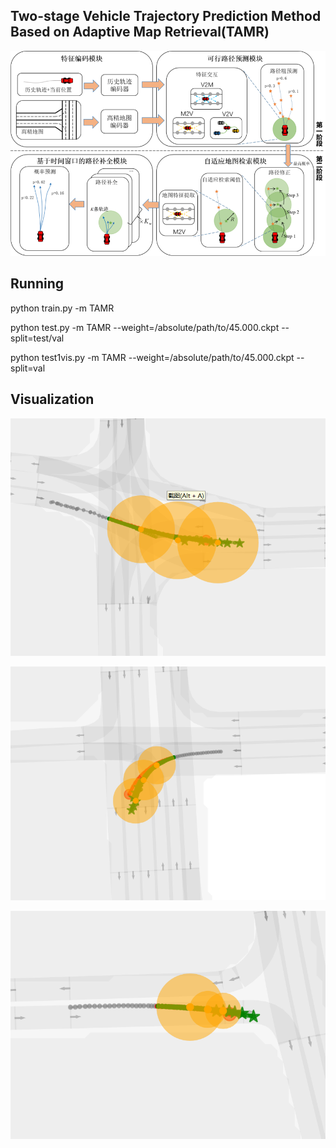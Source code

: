 ## Two-stage Vehicle Trajectory Prediction Method Based on Adaptive Map Retrieval(TAMR)

<p align="center"><img src="fig/TAMR.png" width="600" /></p>

## Running
python train.py -m TAMR

python test.py -m TAMR  --weight=/absolute/path/to/45.000.ckpt --split=test/val

python test1vis.py -m TAMR --weight=/absolute/path/to/45.000.ckpt --split=val


## Visualization
<p align="center"><img src="fig/go straight.png" width="600" /></p>
<p align="center"><img src="fig/turn left.png" width="600" /></p>
<p align="center"><img src="fig/turn right.png" width="600" /></p>

